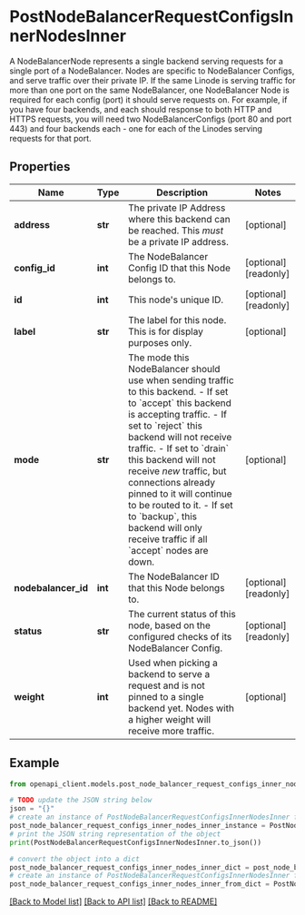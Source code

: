 # PostNodeBalancerRequestConfigsInnerNodesInner

A NodeBalancerNode represents a single backend serving requests for a single port of a NodeBalancer.  Nodes are specific to NodeBalancer Configs, and serve traffic over their private IP.  If the same Linode is serving traffic for more than one port on the same NodeBalancer, one NodeBalancer Node is required for each config (port) it should serve requests on.  For example, if you have four backends, and each should response to both HTTP and HTTPS requests, you will need two NodeBalancerConfigs (port 80 and port 443) and four backends each - one for each of the Linodes serving requests for that port.

## Properties

Name | Type | Description | Notes
------------ | ------------- | ------------- | -------------
**address** | **str** | The private IP Address where this backend can be reached. This _must_ be a private IP address. | [optional] 
**config_id** | **int** | The NodeBalancer Config ID that this Node belongs to. | [optional] [readonly] 
**id** | **int** | This node&#39;s unique ID. | [optional] [readonly] 
**label** | **str** | The label for this node.  This is for display purposes only. | [optional] 
**mode** | **str** | The mode this NodeBalancer should use when sending traffic to this backend.  - If set to &#x60;accept&#x60; this backend is accepting traffic. - If set to &#x60;reject&#x60; this backend will not receive traffic. - If set to &#x60;drain&#x60; this backend will not receive _new_ traffic, but connections already pinned to it will continue to be routed to it. - If set to &#x60;backup&#x60;, this backend will only receive traffic if all &#x60;accept&#x60; nodes are down. | [optional] 
**nodebalancer_id** | **int** | The NodeBalancer ID that this Node belongs to. | [optional] [readonly] 
**status** | **str** | The current status of this node, based on the configured checks of its NodeBalancer Config. | [optional] [readonly] 
**weight** | **int** | Used when picking a backend to serve a request and is not pinned to a single backend yet.  Nodes with a higher weight will receive more traffic. | [optional] 

## Example

```python
from openapi_client.models.post_node_balancer_request_configs_inner_nodes_inner import PostNodeBalancerRequestConfigsInnerNodesInner

# TODO update the JSON string below
json = "{}"
# create an instance of PostNodeBalancerRequestConfigsInnerNodesInner from a JSON string
post_node_balancer_request_configs_inner_nodes_inner_instance = PostNodeBalancerRequestConfigsInnerNodesInner.from_json(json)
# print the JSON string representation of the object
print(PostNodeBalancerRequestConfigsInnerNodesInner.to_json())

# convert the object into a dict
post_node_balancer_request_configs_inner_nodes_inner_dict = post_node_balancer_request_configs_inner_nodes_inner_instance.to_dict()
# create an instance of PostNodeBalancerRequestConfigsInnerNodesInner from a dict
post_node_balancer_request_configs_inner_nodes_inner_from_dict = PostNodeBalancerRequestConfigsInnerNodesInner.from_dict(post_node_balancer_request_configs_inner_nodes_inner_dict)
```
[[Back to Model list]](../README.md#documentation-for-models) [[Back to API list]](../README.md#documentation-for-api-endpoints) [[Back to README]](../README.md)


